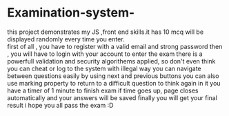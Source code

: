 # Examination-system-
this project demonstrates my JS ,front end skills.it has 10 mcq will be displayed randomly every time you enter.  
first of all , you have to register with a valid email and strong password
then , you will have to login with your account to enter the exam
there is a powerfull validation and security algorithems applied, so don't even think you can cheat or log to the system with illegal way
you can navigate between questions easily by using next and previous buttons
you can also use marking property to return to a difficult  question to think again in it
you have a timer of 1 minute to finish exam
if time goes up, page closes automatically and your answers will be saved 
finally you will get your final result
i hope you all pass the exam :D
